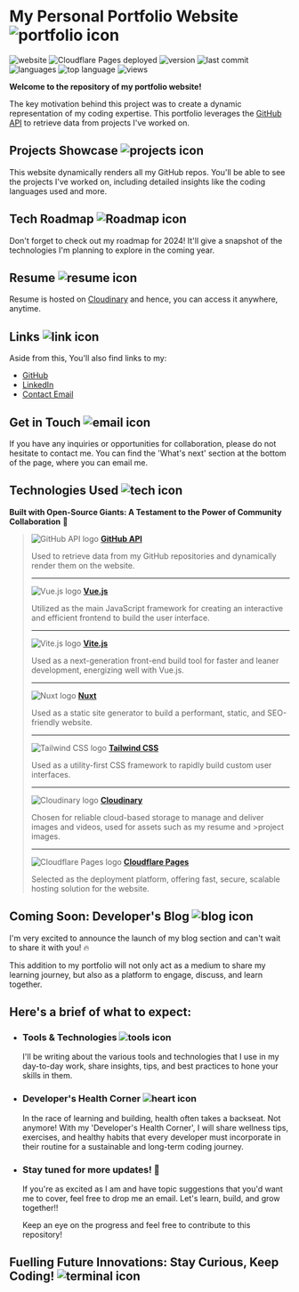 # My Personal Portfolio Website ![portfolio icon](https://api.iconify.design/game-icons:wizard-face.svg?color=%23888888&width=50&height=50)

![website](https://img.shields.io/website?down_color=red&down_message=offline&logo=cloudflare&logoColor=white&up_color=green&up_message=online&url=https%3A%2F%2Fciaran.foo)
![Cloudflare Pages deployed](https://img.shields.io/badge/Cloudflare%20Pages-deployed-brightgreen?logo=cloudflare&logoColor=white)
![version](https://img.shields.io/badge/dynamic/json?logo=bun&color=brightgreen&label=version&query=$.version&url=https://raw.githubusercontent.com/ciarantr/personal-website/refs/heads/main/package.json)
![last commit](https://img.shields.io/github/last-commit/ciarantr/personal-website?color=blueviolet&logo=git&logoColor=white)
![languages](https://img.shields.io/github/languages/count/ciarantr/portfolio?color=yellow&logo=github)
![top language](https://img.shields.io/github/languages/top/ciarantr/personal-website?color=yellow&logo=github)
![views](https://img.shields.io/github/watchers/ciarantr/personal-website?logo=github)

**Welcome to the repository of my portfolio website!**

The key motivation behind this project was to create a dynamic representation of my coding expertise. This portfolio leverages the [GitHub API](https://docs.github.com/en/rest/) to retrieve data from projects I've worked on.

## Projects Showcase ![projects icon](https://api.iconify.design/material-symbols-light:wallpaper-slideshow.svg?color=%23888888&width=24&height=24)

This website dynamically renders all my GitHub repos. You'll be able to see the projects I've worked on, including detailed insights like the coding languages used and more.

## Tech Roadmap ![Roadmap icon](https://api.iconify.design/raphael:roadmap.svg?color=%23888888&width=24&height=24!)

Don't forget to check out my roadmap for 2024! It'll give a snapshot of the technologies I'm planning to explore in the coming year.

## Resume ![resume icon](https://api.iconify.design/ooui:special-pages-ltr.svg?color=%23888888)

Resume is hosted on [Cloudinary](https://res.cloudinary.com/c-io/image/upload/dev-domain/resume-ciaran-toner.pdf) and hence, you can access it anywhere, anytime.

## Links ![link icon](https://api.iconify.design/mdi:link.svg?color=%23888888&width=24&height=24)

Aside from this, You'll also find links to my:

- [GitHub](https://github.com/ciarantr)
- [LinkedIn](https://www.linkedin.com/in/ciaran-toner/)
- [Contact Email](mailto:hi%40ciaran.foo?subject=Hi%20Ciaran,%20I%20came%20across%20your%20portfolio%20website%20and%20would%20like%20to%20connect%20with%20you!&body=Hi%20Ciaran,%0D%0A%0D%0AI%20came%20across%20your%20portfolio%20website%20and%20would%20like%20to%20connect%20with%20you!%0D%0A%0D%0A%0D%0A%0D%0A%0D%0ARegards,%0D%0A%0D%0A)

## Get in Touch ![email icon](https://api.iconify.design/material-symbols:alternate-email.svg?color=%23888888&width=24&height=24)

If you have any inquiries or opportunities for collaboration, please do not hesitate to contact me. You can find the 'What's next' section at the bottom of the page, where you can email me.

## Technologies Used ![tech icon](https://api.iconify.design/mdi:code-braces.svg?color=%23888888&width=24&height=24)

**Built with Open-Source Giants: A Testament to the Power of Community Collaboration** 🤝

> ![GitHub API logo](https://api.iconify.design/skill-icons:github-dark.svg?color=%23888888&width=24&height=24) **[GitHub API](https://docs.github.com/en/rest/)**
>
> Used to retrieve data from my GitHub repositories and dynamically render them on the website.
>
> ---
>
> ![Vue.js logo](https://api.iconify.design/devicon:vuejs.svg?color=%23888888&width=24&height=24) **[Vue.js](https://vuejs.org/)**
>
> Utilized as the main JavaScript framework for creating an interactive and efficient frontend to build the user interface.
>
> ---
>
> ![Vite.js logo](https://api.iconify.design/vscode-icons:file-type-vite.svg?color=%23888888&width=24&height=24) **[Vite.js](https://vitejs.dev/)**
>
> Used as a next-generation front-end build tool for faster and leaner development, energizing well with Vue.js.
>
> ---
>
> ![Nuxt logo](https://api.iconify.design/logos:nuxt-icon.svg?color=%23888888&width=24&height=24) **[Nuxt](https://nuxtjs.org/)**
>
> Used as a static site generator to build a performant, static, and SEO-friendly website.
>
> ---
>
> ![Tailwind CSS logo](https://api.iconify.design/logos:tailwindcss-icon.svg?color=%23888888&width=24&height=24) **[Tailwind CSS](https://tailwindcss.com/)**
>
> Used as a utility-first CSS framework to rapidly build custom user interfaces.
>
> ---
>
> ![Cloudinary logo](https://api.iconify.design/logos:cloudinary-icon.svg?color=%23888888&width=24&height=24) **[Cloudinary](https://cloudinary.com/)**
>
> Chosen for reliable cloud-based storage to manage and deliver images and videos, used for assets such as my resume and >project images.
>
> ---
>
> ![Cloudflare Pages logo](https://api.iconify.design/logos:cloudflare-icon.svg?color=%23888888&&width=24&height=24) **[Cloudflare Pages](https://pages.cloudflare.com/)**
>
> Selected as the deployment platform, offering fast, secure, scalable hosting solution for the website.

## Coming Soon: Developer's Blog ![blog icon](https://api.iconify.design/fa6-solid:blog.svg?color=%23888888&width=24&height=24)

I'm very excited to announce the launch of my blog section and can't wait to share it with you! 🔥

This addition to my portfolio will not only act as a medium to share my learning journey, but also as a platform to engage, discuss, and learn together.

## **Here's a brief of what to expect:**

- ### Tools & Technologies ![tools icon](https://api.iconify.design/game-icons:toolbox.svg?color=%23888888&width=24&height=24)

  I'll be writing about the various tools and technologies that I use in my day-to-day work, share insights, tips, and best practices to hone your skills in them.

- ### Developer's Health Corner ![heart icon](https://api.iconify.design/game-icons:techno-heart.svg?color=%23888888&width=24&height=24)

  In the race of learning and building, health often takes a backseat. Not anymore! With my 'Developer's Health Corner', I will share wellness tips, exercises, and healthy habits that every developer must incorporate in their routine for a sustainable and long-term coding journey.

- ### Stay tuned for more updates! 📢

  If you're as excited as I am and have topic suggestions that you'd want me to cover, feel free to drop me an email.
  Let's learn, build, and grow together!!

  Keep an eye on the progress and feel free to contribute to this repository!

## Fuelling Future Innovations: Stay Curious, Keep Coding! ![terminal icon](https://api.iconify.design/ph:terminal.svg?color=%23888888&width=24&height=24)

